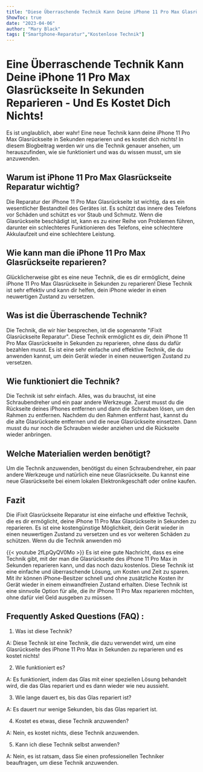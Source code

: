 ```yaml
---
title: "Diese Überraschende Technik Kann Deine iPhone 11 Pro Max Glasrückseite In Sekunden Reparieren - Und Es Kostet Dich Nichts!"
ShowToc: true 
date: "2023-04-06"
author: "Mary Black" 
tags: ["Smartphone-Reparatur","Kostenlose Technik"]
---
```

# Eine Überraschende Technik Kann Deine iPhone 11 Pro Max Glasrückseite In Sekunden Reparieren - Und Es Kostet Dich Nichts!

Es ist unglaublich, aber wahr! Eine neue Technik kann deine iPhone 11 Pro Max Glasrückseite in Sekunden reparieren und es kostet dich nichts! In diesem Blogbeitrag werden wir uns die Technik genauer ansehen, um herauszufinden, wie sie funktioniert und was du wissen musst, um sie anzuwenden.

## Warum ist iPhone 11 Pro Max Glasrückseite Reparatur wichtig?

Die Reparatur der iPhone 11 Pro Max Glasrückseite ist wichtig, da es ein wesentlicher Bestandteil des Gerätes ist. Es schützt das innere des Telefons vor Schäden und schützt es vor Staub und Schmutz. Wenn die Glasrückseite beschädigt ist, kann es zu einer Reihe von Problemen führen, darunter ein schlechteres Funktionieren des Telefons, eine schlechtere Akkulaufzeit und eine schlechtere Leistung.

## Wie kann man die iPhone 11 Pro Max Glasrückseite reparieren?

Glücklicherweise gibt es eine neue Technik, die es dir ermöglicht, deine iPhone 11 Pro Max Glasrückseite in Sekunden zu reparieren! Diese Technik ist sehr effektiv und kann dir helfen, dein iPhone wieder in einen neuwertigen Zustand zu versetzen.

## Was ist die Überraschende Technik?

Die Technik, die wir hier besprechen, ist die sogenannte "iFixit Glasrückseite Reparatur". Diese Technik ermöglicht es dir, dein iPhone 11 Pro Max Glasrückseite in Sekunden zu reparieren, ohne dass du dafür bezahlen musst. Es ist eine sehr einfache und effektive Technik, die du anwenden kannst, um dein Gerät wieder in einen neuwertigen Zustand zu versetzen.

## Wie funktioniert die Technik?

Die Technik ist sehr einfach. Alles, was du brauchst, ist eine Schraubendreher und ein paar andere Werkzeuge. Zuerst musst du die Rückseite deines iPhones entfernen und dann die Schrauben lösen, um den Rahmen zu entfernen. Nachdem du den Rahmen entfernt hast, kannst du die alte Glasrückseite entfernen und die neue Glasrückseite einsetzen. Dann musst du nur noch die Schrauben wieder anziehen und die Rückseite wieder anbringen.

## Welche Materialien werden benötigt?

Um die Technik anzuwenden, benötigst du einen Schraubendreher, ein paar andere Werkzeuge und natürlich eine neue Glasrückseite. Du kannst eine neue Glasrückseite bei einem lokalen Elektronikgeschäft oder online kaufen.

## Fazit

Die iFixit Glasrückseite Reparatur ist eine einfache und effektive Technik, die es dir ermöglicht, deine iPhone 11 Pro Max Glasrückseite in Sekunden zu reparieren. Es ist eine kostengünstige Möglichkeit, dein Gerät wieder in einen neuwertigen Zustand zu versetzen und es vor weiteren Schäden zu schützen. Wenn du die Technik anwenden mö

{{< youtube 2fLpQyQV0Mo >}} 
Es ist eine gute Nachricht, dass es eine Technik gibt, mit der man die Glasrückseite des iPhone 11 Pro Max in Sekunden reparieren kann, und das noch dazu kostenlos. Diese Technik ist eine einfache und überraschende Lösung, um Kosten und Zeit zu sparen. Mit ihr können iPhone-Besitzer schnell und ohne zusätzliche Kosten ihr Gerät wieder in einem einwandfreien Zustand erhalten. Diese Technik ist eine sinnvolle Option für alle, die ihr iPhone 11 Pro Max reparieren möchten, ohne dafür viel Geld ausgeben zu müssen.

## Frequently Asked Questions (FAQ) :
1. Was ist diese Technik?

A: Diese Technik ist eine Technik, die dazu verwendet wird, um eine Glasrückseite des iPhone 11 Pro Max in Sekunden zu reparieren und es kostet nichts!

2. Wie funktioniert es?

A: Es funktioniert, indem das Glas mit einer speziellen Lösung behandelt wird, die das Glas repariert und es dann wieder wie neu aussieht.

3. Wie lange dauert es, bis das Glas repariert ist?

A: Es dauert nur wenige Sekunden, bis das Glas repariert ist.

4. Kostet es etwas, diese Technik anzuwenden?

A: Nein, es kostet nichts, diese Technik anzuwenden.

5. Kann ich diese Technik selbst anwenden?

A: Nein, es ist ratsam, dass Sie einen professionellen Techniker beauftragen, um diese Technik anzuwenden.



